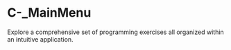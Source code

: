 # C-_MainMenu
Explore a comprehensive set of programming exercises all organized within an intuitive application.
